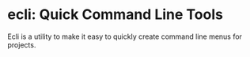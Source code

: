 # ecli: Quick Command Line Tools

Ecli is a utility to make it easy to quickly create command line menus for projects.
